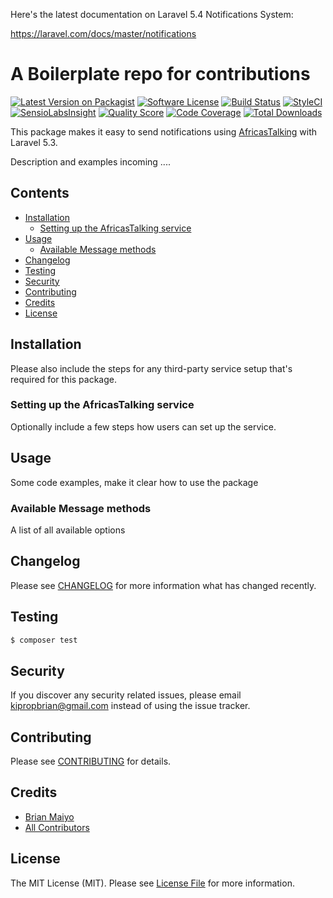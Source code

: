 Here's the latest documentation on Laravel 5.4 Notifications System: 

https://laravel.com/docs/master/notifications

# A Boilerplate repo for contributions

[![Latest Version on Packagist](https://img.shields.io/packagist/v/laravel-notification-channels/africastalking.svg?style=flat-square)](https://packagist.org/packages/laravel-notification-channels/africastalking)
[![Software License](https://img.shields.io/badge/license-MIT-brightgreen.svg?style=flat-square)](LICENSE.md)
[![Build Status](https://img.shields.io/travis/laravel-notification-channels/africastalking/master.svg?style=flat-square)](https://travis-ci.org/laravel-notification-channels/africastalking)
[![StyleCI](https://styleci.io/repos/:style_ci_id/shield)](https://styleci.io/repos/:style_ci_id)
[![SensioLabsInsight](https://img.shields.io/sensiolabs/i/:sensio_labs_id.svg?style=flat-square)](https://insight.sensiolabs.com/projects/:sensio_labs_id)
[![Quality Score](https://img.shields.io/scrutinizer/g/laravel-notification-channels/africastalking.svg?style=flat-square)](https://scrutinizer-ci.com/g/laravel-notification-channels/africastalking)
[![Code Coverage](https://img.shields.io/scrutinizer/coverage/g/laravel-notification-channels/africastalking/master.svg?style=flat-square)](https://scrutinizer-ci.com/g/laravel-notification-channels/africastalking/?branch=master)
[![Total Downloads](https://img.shields.io/packagist/dt/laravel-notification-channels/africastalking.svg?style=flat-square)](https://packagist.org/packages/laravel-notification-channels/africastalking)

This package makes it easy to send notifications using [AfricasTalking](africastalking.com) with Laravel 5.3.

Description and examples incoming ....



## Contents

- [Installation](#installation)
	- [Setting up the AfricasTalking service](#setting-up-the-AfricasTalking-service)
- [Usage](#usage)
	- [Available Message methods](#available-message-methods)
- [Changelog](#changelog)
- [Testing](#testing)
- [Security](#security)
- [Contributing](#contributing)
- [Credits](#credits)
- [License](#license)


## Installation

Please also include the steps for any third-party service setup that's required for this package.

### Setting up the AfricasTalking service

Optionally include a few steps how users can set up the service.

## Usage

Some code examples, make it clear how to use the package

### Available Message methods

A list of all available options

## Changelog

Please see [CHANGELOG](CHANGELOG.md) for more information what has changed recently.

## Testing

``` bash
$ composer test
```

## Security

If you discover any security related issues, please email kipropbrian@gmail.com instead of using the issue tracker.

## Contributing

Please see [CONTRIBUTING](CONTRIBUTING.md) for details.

## Credits

- [Brian Maiyo](https://github.com/@briankip)
- [All Contributors](../../contributors)

## License

The MIT License (MIT). Please see [License File](LICENSE.md) for more information.
